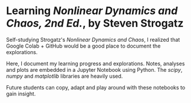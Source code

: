 # Learning *Nonlinear Dynamics and Chaos, 2nd Ed.*, by Steven Strogatz

Self-studying Strogatz's *Nonlinear Dynamics and Chaos*, I realized that Google Colab + GitHub would be a good place to document the explorations.

Here, I document my learning progress and explorations. Notes, analyses and plots are embedded in a Jupyter Notebook using Python. The *scipy*, *numpy* and *matplotlib* libraries are heavily used.

Future students can copy, adapt and play around with these notebooks to gain insight.
